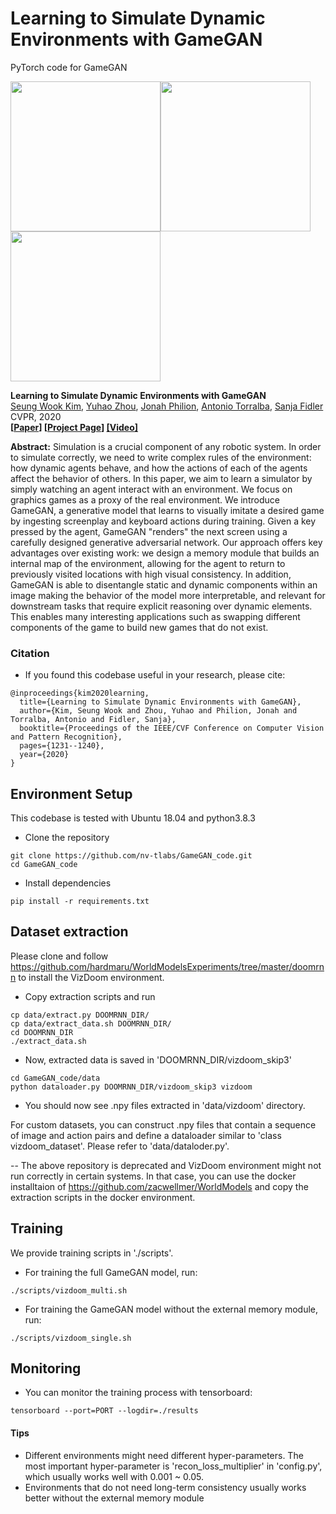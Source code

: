 # Learning to Simulate Dynamic Environments with GameGAN

PyTorch code for GameGAN

<div>
<img src="./assets/pacman_bandai_small.gif" width="240px" height="240px" style="float:left;">
<img src="./assets/pacman_single.gif" width="240px" height="240px" style="float:left;">
<img src="./assets/vizdoom_small.gif" width="240px" height="240px">
</div>

**Learning to Simulate Dynamic Environments with GameGAN**  
[Seung Wook Kim](http://www.cs.toronto.edu/~seung/), [Yuhao Zhou](https://henryzhou7.github.io), [Jonah Philion](), [Antonio Torralba](http://web.mit.edu/torralba/www/), [Sanja Fidler](http://www.cs.toronto.edu/~fidler/)\
CVPR, 2020 \
**[[Paper](https://arxiv.org/abs/2005.12126)] [[Project Page](https://nv-tlabs.github.io/lift-splat-shoot/)] [[Video]](https://www.youtube.com/watch?v=4OzJUNsPx60&feature=youtu.be)**

**Abstract:**
Simulation is a crucial component of any robotic system. In order to simulate correctly, we need to write complex rules of the environment: how dynamic agents behave, and how the actions of each of the agents affect the behavior of others. In this paper, we aim to learn a simulator by simply watching an agent interact with an environment. We focus on graphics games as a proxy of the real environment. We introduce GameGAN, a generative model that learns to visually imitate a desired game by ingesting screenplay and keyboard actions during training. Given a key pressed by the agent, GameGAN "renders" the next screen using a carefully designed generative adversarial network. Our approach offers key advantages over existing work: we design a memory module that builds an internal map of the environment, allowing for the agent to return to previously visited locations with high visual consistency. In addition, GameGAN is able to disentangle static and dynamic components within an image making the behavior of the model more interpretable, and relevant for downstream tasks that require explicit reasoning over dynamic elements. This enables many interesting applications such as swapping different components of the game to build new games that do not exist.

### Citation
- If you found this codebase useful in your research, please cite:
```
@inproceedings{kim2020learning,
  title={Learning to Simulate Dynamic Environments with GameGAN},
  author={Kim, Seung Wook and Zhou, Yuhao and Philion, Jonah and Torralba, Antonio and Fidler, Sanja},
  booktitle={Proceedings of the IEEE/CVF Conference on Computer Vision and Pattern Recognition},
  pages={1231--1240},
  year={2020}
}
```

## Environment Setup
This codebase is tested with Ubuntu 18.04 and python3.8.3
- Clone the repository
```
git clone https://github.com/nv-tlabs/GameGAN_code.git
cd GameGAN_code
```
- Install dependencies
```
pip install -r requirements.txt
```



## Dataset extraction
Please clone and follow https://github.com/hardmaru/WorldModelsExperiments/tree/master/doomrnn to install the VizDoom environment.
- Copy extraction scripts and run
```
cp data/extract.py DOOMRNN_DIR/
cp data/extract_data.sh DOOMRNN_DIR/
cd DOOMRNN_DIR
./extract_data.sh
```
- Now, extracted data is saved in 'DOOMRNN_DIR/vizdoom_skip3'
```
cd GameGAN_code/data
python dataloader.py DOOMRNN_DIR/vizdoom_skip3 vizdoom
```
- You should now see .npy files extracted in 'data/vizdoom' directory.

For custom datasets, you can construct .npy files that contain a sequence of image and action pairs and define a dataloader similar to 'class vizdoom_dataset'. Please refer to 'data/dataloder.py'.

-- The above repository is deprecated and VizDoom environment might not run correctly in certain systems. In that case, you can use the docker installtaion of https://github.com/zacwellmer/WorldModels and copy the extraction scripts in the docker environment. 


## Training
We provide training scripts in './scripts'.

- For training the full GameGAN model, run:
```
./scripts/vizdoom_multi.sh
```

- For training the GameGAN model without the external memory module, run:
```
./scripts/vizdoom_single.sh
```

## Monitoring
- You can monitor the training process with tensorboard:
```
tensorboard --port=PORT --logdir=./results
```



#### Tips
- Different environments might need different hyper-parameters. The most important hyper-parameter is 'recon_loss_multiplier' in 'config.py', which usually works well with 0.001 ~ 0.05.
- Environments that do not need long-term consistency usually works better without the external memory module
